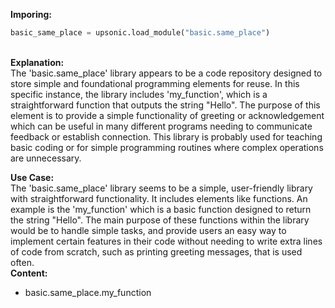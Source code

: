 <b class="custom_code_highlight_green">Imporing:</b><br>
```python
basic_same_place = upsonic.load_module("basic.same_place")
```
<br><b class="custom_code_highlight_green">Explanation:</b><br>The 'basic.same_place' library appears to be a code repository designed to store simple and foundational programming elements for reuse. In this specific instance, the library includes 'my_function', which is a straightforward function that outputs the string "Hello". The purpose of this element is to provide a simple functionality of greeting or acknowledgement which can be useful in many different programs needing to communicate feedback or establish connection. This library is probably used for teaching basic coding or for simple programming routines where complex operations are unnecessary.

<b class="custom_code_highlight_green">Use Case:</b><br>The 'basic.same_place' library seems to be a simple, user-friendly library with straightforward functionality. It includes elements like functions. An example is the 'my_function' which is a basic function designed to return the string "Hello". The main purpose of these functions within the library would be to handle simple tasks, and provide users an easy way to implement certain features in their code without needing to write extra lines of code from scratch, such as printing greeting messages, that is used often.
<br><b class="custom_code_highlight_green">Content:</b><br>
  - basic.same_place.my_function
